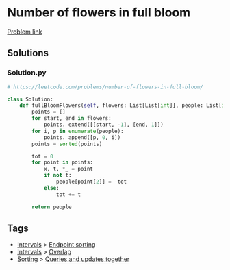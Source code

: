 # Number of flowers in full bloom

[Problem link](https://leetcode.com/problems/number-of-flowers-in-full-bloom/)

## Solutions


### Solution.py
```py
# https://leetcode.com/problems/number-of-flowers-in-full-bloom/

class Solution:
    def fullBloomFlowers(self, flowers: List[List[int]], people: List[int]) -> List[int]:
        points = []
        for start, end in flowers:
            points. extend([[start, -1], [end, 1]])
        for i, p in enumerate(people):
            points. append([p, 0, i])
        points = sorted(points)

        tot = 0
        for point in points:
            x, t, *_ = point
            if not t:
                people[point[2]] = -tot
            else:
                tot += t

        return people
```
## Tags

* [Intervals](/Collections/intervals.md#intervals) > [Endpoint sorting](/Collections/intervals.md#endpoint-sorting)
* [Intervals](/Collections/intervals.md#intervals) > [Overlap](/Collections/intervals.md#overlap)
* [Sorting](/Collections/sorting.md#sorting) > [Queries and updates together](/Collections/sorting.md#queries-and-updates-together)
